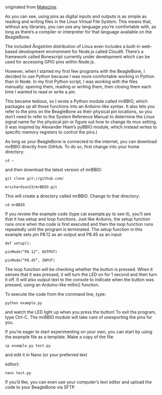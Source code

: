 originated from [Makezine](blog.makezine.com/projects/get-started-with-beaglebone/).

As you can see, using pins as digital inputs and outputs is as simple as reading and writing files in the Linux Virtual File System. This means that, without any libraries, you can use any language you’re comfortable with, as long as there’s a compiler or interpreter for that language available on the BeagleBone.

The included Ångström distribution of Linux even includes a built-in web-based development environment for Node.js called Cloud9. There’s a framework called Bonescript currently under development which can be used for accessing GPIO pins within Node.js.

However, when I started my first few programs with the BeagleBone, I decided to use Python because I was more comfortable working in Python than in Node. In my first Python script, I was working with the files manually: opening them, reading or writing them, then closing them each time I wanted to read or write a pin.

This became tedious, so I wrote a Python module called mrBBIO, which packages up all those functions into an Arduino-like syntax. It also lets you refer to the pins on the BeagleBone as their physical pin locations, so you don’t need to refer to the System Reference Manual to determine the Linux signal name for the physical pin or figure out how to change its mux setting. (I was inspired by Alexander Hiam’s pyBBIO module, which instead writes to specific memory registers to control the
pins.)

As long as your BeagleBone is connected to the internet, you can download mrBBIO directly from GitHub. To do so, first change into your home directory:

    cd ~

and then download the latest version of mrBBIO:

    git clone git://github.com/

    mrichardson23/mrBBIO.git

This will create a directory called mrBBIO. Change to that directory:

    cd mrBBIO

If you review the example code (type cat example.py to see it), you’ll see that it has setup and loop functions. Just like Arduino, the setup function runs once when the code is first executed and then the loop function runs repeatedly until the program is terminated. The setup function in this example sets pin P8.12 as an output and P8.45 as an input:

    def setup():

    pinMode(“P8.12”, OUTPUT)

    pinMode(“P8.45”, INPUT)

The loop function will be checking whether the button is pressed. When it senses that it was pressed, it will turn the LED on for 1 second and then turn it off. It will also output text to the console to indicate when the button was pressed, using an Arduino-like millis() function.

To execute the code from the command line, type:

    python example.py

and watch the LED light up when you press the button! To exit the program, type Ctrl-C. The mrBBIO module will take care of unexporting the pins for you.

If you’re eager to start experimenting on your own, you can start by using the example file as a template. Make a copy of the file:

    cp example.py test.py

and edit it in Nano (or your preferred text

editor):

    nano test.py

If you’d like, you can even use your computer’s text editor and upload the code to your BeagleBone via SFTP.
